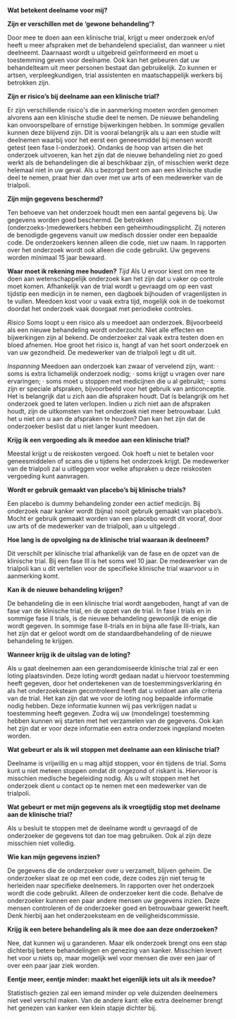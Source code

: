 **Wat betekent deelname voor mij?**


**Zijn er verschillen met de ‘gewone behandeling’?**

Door mee te doen aan een klinische trial, krijgt u meer onderzoek en/of heeft u meer afspraken met de behandelend specialist, dan wanneer u niet deelneemt. Daarnaast wordt u uitgebreid geïnformeerd en moet u toestemming geven voor deelname.  Ook kan het gebeuren dat uw behandelteam uit meer personen bestaat dan gebruikelijk. Zo kunnen er artsen, verpleegkundigen, trial assistenten en maatschappelijk werkers bij betrokken zijn.


**Zijn er risico’s bij deelname aan een klinische trial?**

Er zijn verschillende risico's die in aanmerking moeten worden genomen alvorens aan een klinische studie deel te nemen. De nieuwe behandeling kan onvoorspelbare of ernstige bijwerkingen hebben. In sommige gevallen kunnen deze blijvend zijn. Dit is vooral belangrijk als u aan een studie wilt deelnemen waarbij voor het eerst een geneesmiddel bij mensen wordt getest (een fase I-onderzoek). Ondanks de hoop van artsen die het onderzoek uitvoeren, kan het zijn dat de nieuwe behandeling niet zo goed werkt als de behandelingen die al beschikbaar zijn, of misschien werkt deze helemaal niet in uw geval. Als u bezorgd bent om aan een klinische studie deel te nemen, praat hier dan over met uw arts of een medewerker van de trialpoli.


**Zijn mijn gegevens beschermd?**

Ten behoeve van het onderzoek houdt men een aantal gegevens bij. Uw gegevens worden goed beschermd. De betrokken (onderzoeks-)medewerkers hebben een geheimhoudingsplicht. Zij noteren de benodigde gegevens vanuit uw medisch dossier onder een bepaalde code. De onderzoekers kennen alleen die code, niet uw naam. In rapporten over het onderzoek wordt ook alleen die code gebruikt. 
Uw gegevens worden minimaal 15 jaar bewaard.


**Waar moet ik rekening mee houden?**
_Tijd_
Als U ervoor kiest om mee te doen aan wetenschappelijk onderzoek kan het zijn dat u vaker op controle moet komen. Afhankelijk van de trial wordt u gevraagd om op een vast tijdstip een medicijn in te nemen, een dagboek bijhouden of vragenlijsten in te vullen. Meedoen kost voor u vaak extra tijd, mogelijk ook in de toekomst doordat het onderzoek vaak doorgaat met periodieke controles. 

_Risico_
Soms loopt u een risico als u meedoet aan onderzoek. Bijvoorbeeld als een nieuwe behandeling wordt onderzocht. Niet alle effecten en bijwerkingen zijn al bekend. De onderzoeker zal vaak extra testen doen en bloed afnemen. Hoe groot het risico is, hangt af van het soort onderzoek en van uw gezondheid. De medewerker van de trialpoli legt u dit uit. 

_Inspanning_
Meedoen aan onderzoek kan zwaar of vervelend zijn, want: 
· soms is extra lichamelijk onderzoek nodig; 
· soms krijgt u vragen over nare ervaringen; 
· soms moet u stoppen met medicijnen die u al gebruikt; 
· soms zijn er speciale afspraken, bijvoorbeeld voor het gebruik van anticonceptie. 
Het is belangrijk dat u zich aan die afspraken houdt. Dat is belangrijk om het onderzoek goed te laten verlopen. Indien u zich niet aan de afspraken houdt, zijn de uitkomsten van het onderzoek niet meer betrouwbaar. Lukt het u niet om u aan de afspraken te houden? Dan kan het zijn dat de onderzoeker beslist dat u niet langer kunt meedoen.


**Krijg ik een vergoeding als ik meedoe aan een klinische trial?**

Meestal krijgt u de reiskosten vergoed. Ook hoeft u niet te betalen voor geneesmiddelen of scans die u tijdens het onderzoek krijgt. De medewerker van de trialpoli zal u uitleggen voor welke afspraken u deze reiskosten vergoeding kunt aanvragen.


**Wordt er gebruik gemaakt van placebo’s bij klinische trials?**

Een placebo is dummy behandeling  zonder een actief medicijn. Bij onderzoek naar kanker wordt (bijna) nooit gebruik gemaakt van placebo’s. Mocht er gebruik gemaakt worden van een placebo wordt dit vooraf, door uw arts of de medewerker van de trialpoli, aan u uitgelegd .


**Hoe lang is de opvolging na de klinische trial waaraan ik deelneem?**

Dit verschilt per klinische trial afhankelijk van de fase en de opzet van de klinische trial. Bij een fase III is het soms wel 10 jaar. De medewerker van de trialpoli kan u dit vertellen voor de specifieke klinische trial waarvoor u in aanmerking komt. 


**Kan ik de nieuwe behandeling krijgen?**

De behandeling die in een klinische trial wordt aangeboden, hangt af van de fase van de klinische trial, en de opzet van de trial. In fase I trials en in sommige fase II trials, is de nieuwe behandeling gewoonlijk de enige die wordt gegeven. In sommige fase II-trials en in bijna alle fase III-trials, kan het zijn dat er geloot wordt om de standaardbehandeling of de nieuwe behandeling te krijgen.


**Wanneer krijg ik de uitslag van de loting?**

Als u gaat deelnemen aan een gerandomiseerde klinische trial zal er een loting plaatsvinden. Deze loting wordt gedaan nadat u hiervoor toestemming heeft gegeven, door het ondertekenen van de toestemmingsverklaring én als het onderzoeksteam gecontroleerd heeft dat u voldoet aan alle criteria van de trial. Het kan zijn dat we voor de loting nog bepaalde informatie nodig hebben. Deze informatie kunnen wij pas verkrijgen nadat u toestemming heeft gegeven. Zodra wij uw (mondelinge) toestemming hebben kunnen wij starten met het verzamelen van de gegevens. Ook kan het zijn dat er voor deze informatie een extra onderzoek ingepland moeten worden.


**Wat gebeurt er als ik wil stoppen met deelname aan een klinische trial?**

Deelname is vrijwillig en u mag altijd stoppen, voor én tijdens de trial. Soms kunt u niet meteen stoppen omdat dit ongezond of riskant is. Hiervoor is misschien medische begeleiding nodig. Als u wilt stoppen met het onderzoek dient u contact op te nemen met een medewerker van de trialpoli.


**Wat gebeurt er met mijn gegevens als ik vroegtijdig stop met deelname aan de klinische trial?**

Als u besluit te stoppen met de deelname wordt u gevraagd of de onderzoeker de gegevens tot dan toe mag gebruiken. Ook al zijn deze misschien niet volledig.


**Wie kan mijn gegevens inzien?**

De gegevens die de onderzoeker over u verzamelt, blijven geheim. De onderzoeker slaat ze op met een code, deze codes zijn niet terug te herleiden naar specifieke deelnemers. In rapporten over het onderzoek wordt die code gebruikt. Alleen de onderzoeker kent die code. Behalve de onderzoeker kunnen een paar andere mensen uw gegevens inzien. Deze mensen controleren of de onderzoeker goed en betrouwbaar gewerkt heeft. Denk hierbij aan het onderzoeksteam en de veiligheidscommissie.


**Krijg ik een betere behandeling als ik mee doe aan deze onderzoeken?**

Nee, dat kunnen wij u garanderen. Maar elk onderzoek brengt ons een stap dichterbij betere behandelingen en genezing van kanker. Misschien levert het voor u niets op, maar mogelijk wel voor mensen die over een jaar of over een paar jaar ziek worden.


**Eentje meer, eentje minder: maakt het eigenlijk iets uit als ik meedoe?**

Statistisch gezien zal een iemand minder op vele duizenden deelnemers niet veel verschil maken. Van de andere kant: elke extra deelnemer brengt het genezen van kanker een klein stapje dichter bij.

